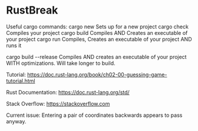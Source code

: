 # RustBreak

Useful cargo commands:
cargo new <project name>     Sets up for a new project
cargo check                  Compiles your project
cargo build                  Compiles AND Creates an executable of your project
cargo run                    Compiles, Creates an executable of your project AND runs it

cargo build --release        Compiles AND creates an executable of your project WITH optimizations. Will take longer to build.

Tutorial:
https://doc.rust-lang.org/book/ch02-00-guessing-game-tutorial.html

Rust Documentation:
https://doc.rust-lang.org/std/

Stack Overflow:
https://stackoverflow.com


Current issue: Entering a pair of coordinates backwards appears to pass anyway.